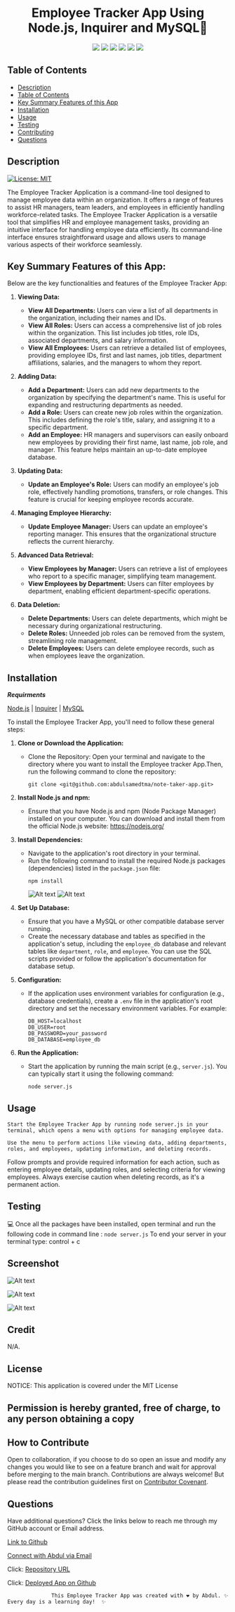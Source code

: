 <h1 align= "center"> Employee Tracker App Using Node.js, Inquirer and MySQL👋</h1>


<p align= "center">
<img src = "https://img.shields.io/badge/-Git-F05032?logo=Git&logoColor=white" />
<img src = "https://img.shields.io/badge/-JavaScript-007396?logo=JavaScript&logoColor=white)" />
<img src = "https://img.shields.io/badge/-Node.js-339933?logo=Node.js&logoColor=white" />
<img src = "https://img.shields.io/badge/-npm-CB3837?logo=npm&logoColor=white" />
<img src = "https://img.shields.io/badge/-MySQL-4479A1?logo=MySQL&logoColor=white" />
<img src = "https://img.shields.io/badge/-Inquirer-000000?logo=&logoColor=white" />
</p>


## Table of Contents

- [Description](#description)
- [Table of Contents](#table-of-contents)
- [Key Summary Features of this App ](#table-of-contents)
- [Installation](#installation)
- [Usage](#usage)
- [Testing](#testing)
- [Contributing](#contributing)
- [Questions](#questions)


## Description
[![License: MIT](https://img.shields.io/badge/License-MIT-yellow.svg)](https://opensource.org/licenses/MIT)

The Employee Tracker Application is a command-line tool designed to manage employee data within an organization. It offers a range of features to assist HR managers, team leaders, and employees in efficiently handling workforce-related tasks.
The Employee Tracker Application is a versatile tool that simplifies HR and employee management tasks, providing an intuitive interface for handling employee data efficiently. Its command-line interface ensures straightforward usage and allows users to manage various aspects of their workforce seamlessly.

## Key Summary Features of this App:
Below are the key functionalities and features of the Employee Tracker App:

1. **Viewing Data:**
   - **View All Departments:** Users can view a list of all departments in the organization, including their names and IDs.
   - **View All Roles:** Users can access a comprehensive list of job roles within the organization. This list includes job titles, role IDs, associated departments, and salary information.
   - **View All Employees:** Users can retrieve a detailed list of employees, providing employee IDs, first and last names, job titles, department affiliations, salaries, and the managers to whom they report.

2. **Adding Data:**
   - **Add a Department:** Users can add new departments to the organization by specifying the department's name. This is useful for expanding and restructuring departments as needed.
   - **Add a Role:** Users can create new job roles within the organization. This includes defining the role's title, salary, and assigning it to a specific department.
   - **Add an Employee:** HR managers and supervisors can easily onboard new employees by providing their first name, last name, job role, and manager. This feature helps maintain an up-to-date employee database.

3. **Updating Data:**
   - **Update an Employee's Role:** Users can modify an employee's job role, effectively handling promotions, transfers, or role changes. This feature is crucial for keeping employee records accurate.

4. **Managing Employee Hierarchy:**
   - **Update Employee Manager:** Users can update an employee's reporting manager. This ensures that the organizational structure reflects the current hierarchy.

5. **Advanced Data Retrieval:**
   - **View Employees by Manager:** Users can retrieve a list of employees who report to a specific manager, simplifying team management.
   - **View Employees by Department:** Users can filter employees by department, enabling efficient department-specific operations.

6. **Data Deletion:**
   - **Delete Departments:** Users can delete departments, which might be necessary during organizational restructuring.
   - **Delete Roles:** Unneeded job roles can be removed from the system, streamlining role management.
   - **Delete Employees:** Users can delete employee records, such as when employees leave the organization.

## Installation
***Requirments***

[Node.js](https://nodejs.org/en/) | [Inquirer](https://www.npmjs.com/package/inquirer) | [MySQL](https://www.npmjs.com/package/mysql2)

To install the Employee Tracker App, you'll need to follow these general steps:

1. **Clone or Download the Application:**
   - Clone the Repository: Open your terminal and navigate to the directory where you want to install the Employee tracker App.Then, run the following command to clone the repository: 
     ```
     git clone <git@github.com:abdulsamedtma/note-taker-app.git>
     ```
  
2. **Install Node.js and npm:**
   - Ensure that you have Node.js and npm (Node Package Manager) installed on your computer. You can download and install them from the official Node.js website: https://nodejs.org/

3. **Install Dependencies:**
   - Navigate to the application's root directory in your terminal.
   - Run the following command to install the required Node.js packages (dependencies) listed in the `package.json` file:
     ```
     npm install

     ```
     ![Alt text](assets/images/npm-i-inquirer@8.2.4-installed.png)
     ![Alt text](assets/images/npm-i-mysql2-installed.png)

4. **Set Up Database:**
   - Ensure that you have a MySQL or other compatible database server running.
   - Create the necessary database and tables as specified in the application's setup, including the `employee_db` database and relevant tables like `department`, `role`, and `employee`. You can use the SQL scripts provided or follow the application's documentation for database setup.

5. **Configuration:**
   - If the application uses environment variables for configuration (e.g., database credentials), create a `.env` file in the application's root directory and set the necessary environment variables. For example:
     ```
     DB_HOST=localhost
     DB_USER=root
     DB_PASSWORD=your_password
     DB_DATABASE=employee_db
     ```

6. **Run the Application:**
   - Start the application by running the main script (e.g., `server.js`). You can typically start it using the following command:
     ```
     node server.js
     ```
## Usage
    Start the Employee Tracker App by running node server.js in your terminal, which opens a menu with options for managing employee data.

    Use the menu to perform actions like viewing data, adding departments, roles, and employees, updating information, and deleting records.

   Follow prompts and provide required information for each action, such as entering employee details, updating roles, and selecting criteria for viewing employees. Always exercise caution when deleting records, as it's a permanent action.

## Testing
💻 Once all the packages have been installed, open terminal and run the following code in command line : 
    ```
     node server.js
    ```
    To end your server in your terminal type: control + c

## Screenshot

![Alt text](assets/images/view.Dept.png)

![Alt text](assets/images/view.Employee.png)

![Alt text](assets/images/view.Role.png)


## Credit

N/A.

## License

NOTICE: This application is covered under the MIT License

## Permission is hereby granted, free of charge, to any person obtaining a copy

## How to Contribute

Open to collaboration, if you choose to do so open an issue and modify any changes you would like to see on a feature branch and wait for approval before merging to the main branch.
Contributions are always welcome! But please read the contribution guidelines first on [Contributor Covenant](https://www.contributor-covenant.org/).  

## Questions

Have additional questions? Click the links below to reach me through my GitHub account or Email address.

[Link to Github](https://github.com/abdulsamedtma)

<a href="mailto:abdulsamedtma@gmail.com">Connect with Abdul via Email</a>

Click: <a href = "https://github.com/abdulsamedtma/employee-tracker"> Repository URL </a>

Click: <a href=""> Deployed App on Github </a>

                  This Employee Tracker App was created with ❤️ by Abdul. ✨  Every day is a learning day!  ✨
